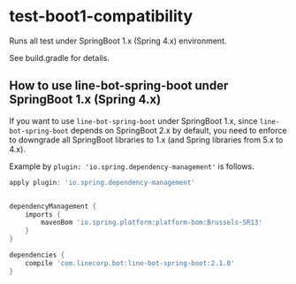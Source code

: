 # test-boot1-compatibility

Runs all test under SpringBoot 1.x (Spring 4.x) environment.

See build.gradle for details.

## How to use line-bot-spring-boot under SpringBoot 1.x (Spring 4.x)

If you want to use `line-bot-spring-boot` under SpringBoot 1.x, 
since `line-bot-spring-boot` depends on SpringBoot 2.x by default, 
you need to enforce to downgrade all SpringBoot libraries to 1.x (and Spring libraries from 5.x to 4.x).

Example by `plugin: 'io.spring.dependency-management'` is follows.

```groovy:build.gradle
apply plugin: 'io.spring.dependency-management'


dependencyManagement {
    imports {
        mavenBom 'io.spring.platform:platform-bom:Brussels-SR13'
    }
}

dependencies {
    compile 'com.linecorp.bot:line-bot-spring-boot:2.1.0'
}
```
